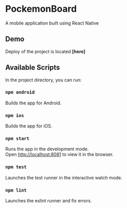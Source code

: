 # PockemonBoard
A mobile application built using React Native

## Demo

Deploy of the project is located <strong>[here]</strong>
<br>

## Available Scripts

In the project directory, you can run:

### `npm android`

Builds the app for Android.<br>

### `npm ios`

Builds the app for iOS.

### `npm start`

Runs the app in the development mode.<br>
Open [http://localhost:8081](http://localhost:8081) to view it in the browser.<br>

### `npm test`

Launches the test runner in the interactive watch mode.<br>

### `npm lint`

Launches the eslint runner and fix errors.<br>

